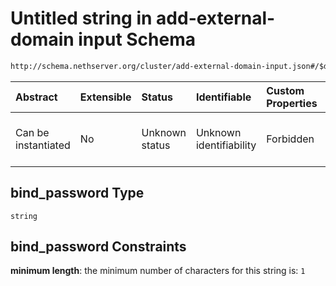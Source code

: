 # Untitled string in add-external-domain input Schema

```txt
http://schema.nethserver.org/cluster/add-external-domain-input.json#/$defs/additional-properties-of-ldap/properties/bind_password
```



| Abstract            | Extensible | Status         | Identifiable            | Custom Properties | Additional Properties | Access Restrictions | Defined In                                                                                        |
| :------------------ | :--------- | :------------- | :---------------------- | :---------------- | :-------------------- | :------------------ | :------------------------------------------------------------------------------------------------ |
| Can be instantiated | No         | Unknown status | Unknown identifiability | Forbidden         | Allowed               | none                | [add-external-domain-input.json\*](cluster/add-external-domain-input.json "open original schema") |

## bind\_password Type

`string`

## bind\_password Constraints

**minimum length**: the minimum number of characters for this string is: `1`
